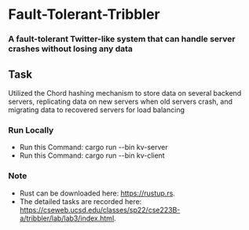 # Fault-Tolerant-Tribbler

### A fault-tolerant Twitter-like system that can handle server crashes without losing any data 

## Task
Utilized the Chord hashing mechanism to store data on several backend servers, replicating data on new servers
when old servers crash, and migrating data to recovered servers for load balancing

### Run Locally
* Run this Command: cargo run --bin kv-server
* Run this Command: cargo run --bin kv-client

### Note
* Rust can be downloaded here: https://rustup.rs.
* The detailed tasks are recorded here: https://cseweb.ucsd.edu/classes/sp22/cse223B-a/tribbler/lab/lab3/index.html.


